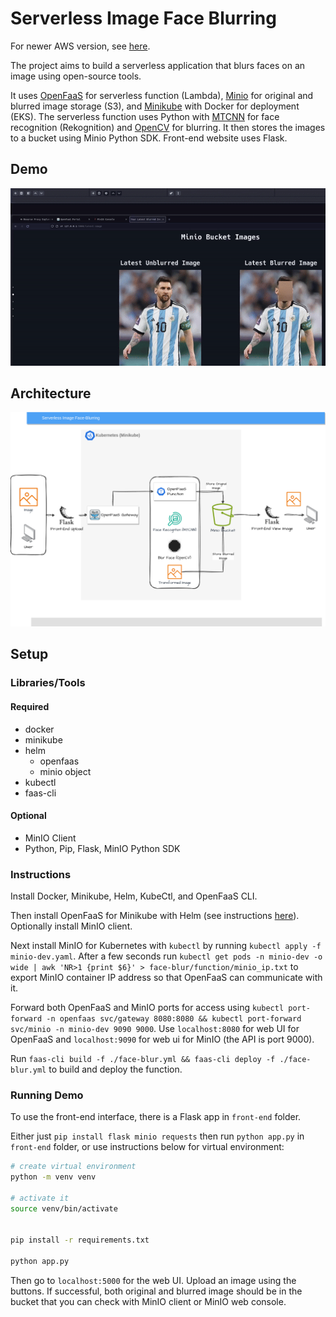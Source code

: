 # Serverless Image Face Blurring

For newer AWS version, see [here](https://github.com/jamesyoung-15/aws-serverless-face-blurring).

The project aims to build a serverless application that blurs faces on an image using open-source tools.

It uses [OpenFaaS](https://www.openfaas.com/) for serverless function (Lambda), [Minio](https://min.io/) for original and blurred image storage (S3), and [Minikube](https://minikube.sigs.k8s.io/docs/) with Docker for deployment (EKS). The serverless function uses Python with [MTCNN](https://github.com/ipazc/mtcnn) for face recognition (Rekognition) and [OpenCV](https://pypi.org/project/opencv-python-headless/) for blurring. It then stores the images to a bucket using Minio Python SDK. Front-end website uses Flask.

## Demo

![Demo](./assets/demo.gif)

## Architecture

![Diagram](./assets/serverless-diagram.png)

## Setup

### Libraries/Tools

#### Required

- docker
- minikube
- helm
  - openfaas
  - minio object
- kubectl
- faas-cli

#### Optional

- MinIO Client
- Python, Pip, Flask, MinIO Python SDK

### Instructions

Install Docker, Minikube, Helm, KubeCtl, and OpenFaaS CLI. 

Then install OpenFaaS for Minikube with Helm (see instructions [here](https://faun.pub/getting-started-with-openfaas-on-minikube-634502c7acdf)). Optionally install MinIO client.

Next install MinIO for Kubernetes with `kubectl` by running `kubectl apply -f minio-dev.yaml`. After a few seconds run `kubectl get pods -n minio-dev -o wide | awk 'NR>1 {print $6}' > face-blur/function/minio_ip.txt` to export MinIO container IP address so that OpenFaaS can communicate with it.

Forward both OpenFaaS and MinIO ports for access using `kubectl port-forward -n openfaas svc/gateway 8080:8080 && kubectl port-forward svc/minio -n minio-dev 9090 9000`. Use `localhost:8080` for web UI for OpenFaaS and `localhost:9090` for web ui for MinIO (the API is port 9000).

Run `faas-cli build -f ./face-blur.yml && faas-cli deploy -f ./face-blur.yml` to build and deploy the function.

### Running Demo

To use the front-end interface, there is a Flask app in `front-end` folder.

Either just `pip install flask minio requests` then run `python app.py` in `front-end` folder, or use instructions below for virtual environment:

``` bash
# create virtual environment
python -m venv venv

# activate it
source venv/bin/activate


pip install -r requirements.txt

python app.py
```

Then go to `localhost:5000` for the web UI. Upload an image using the buttons. If successful, both original and blurred image should be in the bucket that you can check with MinIO client or MinIO web console.
